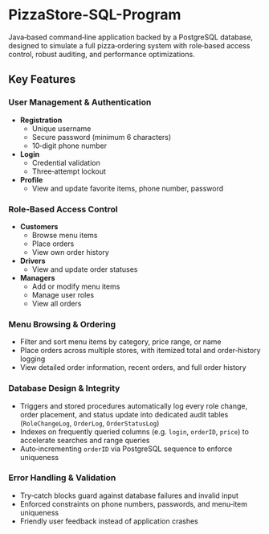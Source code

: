 # PizzaStore-SQL-Program

Java‑based command‑line application backed by a PostgreSQL database, designed to simulate a full pizza‑ordering system with role‑based access control, robust auditing, and performance optimizations.

## Key Features

### User Management & Authentication
- **Registration**
  - Unique username
  - Secure password (minimum 6 characters)
  - 10‑digit phone number
- **Login**
  - Credential validation
  - Three‑attempt lockout
- **Profile**
  - View and update favorite items, phone number, password

### Role‑Based Access Control
- **Customers**
  - Browse menu items
  - Place orders
  - View own order history
- **Drivers**
  - View and update order statuses
- **Managers**
  - Add or modify menu items
  - Manage user roles
  - View all orders

### Menu Browsing & Ordering
- Filter and sort menu items by category, price range, or name
- Place orders across multiple stores, with itemized total and order‑history logging
- View detailed order information, recent orders, and full order history

### Database Design & Integrity
- Triggers and stored procedures automatically log every role change, order placement, and status update into dedicated audit tables (`RoleChangeLog`, `OrderLog`, `OrderStatusLog`)
- Indexes on frequently queried columns (e.g. `login`, `orderID`, `price`) to accelerate searches and range queries
- Auto‑incrementing `orderID` via PostgreSQL sequence to enforce uniqueness

### Error Handling & Validation
- Try‑catch blocks guard against database failures and invalid input
- Enforced constraints on phone numbers, passwords, and menu‑item uniqueness
- Friendly user feedback instead of application crashes
